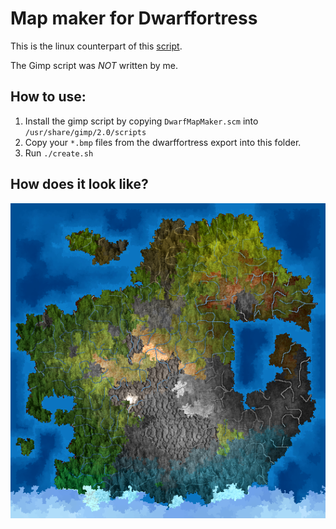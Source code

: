 # Map maker for Dwarffortress

This is the linux counterpart of this
[script](http://dffd.bay12games.com/file.php?id=4359).

The Gimp script was *NOT* written by me.

## How to use:

1. Install the gimp script by copying `DwarfMapMaker.scm` into
`/usr/share/gimp/2.0/scripts`
2. Copy your `*.bmp` files from the dwarffortress export into this folder.
3. Run `./create.sh`

## How does it look like?

![](map.bmp)
